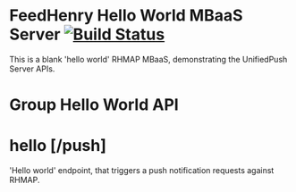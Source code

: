 # FeedHenry Hello World MBaaS Server [![Build Status](https://travis-ci.org/feedhenry-templates/hello-push-cloud.png)](https://travis-ci.org/feedhenry-templates/hello-push-cloud)

This is a blank 'hello world' RHMAP MBaaS, demonstrating the UnifiedPush Server APIs.

# Group Hello World API

# hello [/push]

'Hello world' endpoint, that triggers a push notification requests against RHMAP.
